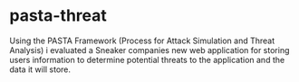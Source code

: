 # pasta-threat
Using the PASTA Framework (Process for Attack Simulation and Threat Analysis) i evaluated a Sneaker companies new web application for storing users information to determine potential threats to the application and the data it will store.
